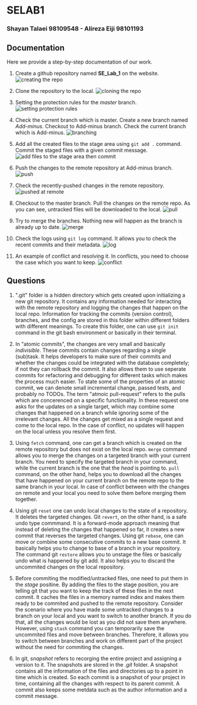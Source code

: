 # SELAB1
### Shayan Talaei 98109548 - Alireza Eiji 98101193

## Documentation
Here we provide a step-by-step documentation of our work.

1. Create a github repository named **SE_Lab_1** on the website.
![creating the repo](pics/1.png)

2. Clone the repository to the local.
![cloning the repo](pics/2.png)

3. Setting the protection rules for the *master* branch.
![setting protection rules](pics/3.png)

4. Check the current branch which is master. Create a new branch named *Add-minus*. Checkout to Add-minus branch. Check the current branch which is Add-minus.
![branching](pics/4.png)

5. Add all the created files to the stage area using `git add .` command. Commit the staged files with a given commit message.
![add files to the stage area then commit](pics/6.png)

6. Push the changes to the remote repository at Add-minus branch.
![push](pics/7.png)

7. Check the recently-pushed changes in the remote repository.
![pushed at remote](pics/8.png)

8. Checkout to the master branch. Pull the changes on the remote repo. As you can see, untracked files will be downloaded to the local.
![pull](pics/10.png)

9. Try to merge the branches. Nothing new will happen as the branch is already up to date.
![merge](pics/13.png)

10. Check the logs using `git log` command. It allows you to check the recent commits and their metadata.
![log](pics/15.png)

11. An example of conflict and resolving it. In conflicts, you need to choose the case which you want to keep.
![conflict](pics/confilt.png)

## Questions
1. ".git" folder is a hidden directory which gets created upon initializing a new git repository. It contains any information needed for interacting with the remote repository and logging the changes that happen on the local repo. Information for tracking the commits (version control), branches, and the config are stored in this folder within different folders with different meanings.
To create this folder, one can use `git init` command in the git bash environment or basically in their terminal.

2. In "atomic commits", the changes are very small and basically *indivisible*. These commits contain changes regarding a single (sub)task. It helps developers to make sure of their commits and whether the changes could be integrated with the database completely; if not they can rollback the commit. It also allows them to use seperate commits for refactoring and debugging for different tasks which makes the process much easier. To state some of the properties of an atomic commit, we can denote small incremental change, passed tests, and probably no TODOs.
The term "atmoic pull-request" refers to the pulls which are concerenced on a specific functionality. In these request one asks for the updates on a single target, which may combine some changes that happened on a branch while ignoring some of the irrelevant changes. All the changes get mixed as a single request and come to the local repo. In the case of conflict, no updates will happen on the local unless you resolve them first. 

3. Using `fetch` command, one can get a branch which is created on the remote repository but does not exist on the local repo. `merge` command allows you to merge the changes on a targeted branch with your current branch. You need to specify the targeted branch in your command, while the current branch is the one that the *head* is pointing to. `pull` command, on the other hand, helps you to download all the changes that have happened on your current branch on the remote repo to the same branch in your local. In case of conflict between with the changes on remote and your local you need to solve them before merging them together. 

4. Using git `reset` one can undo local changes to the state of a repository. It deletes the targeted changes. Git `revert`, on the other hand,  is a safe undo type commmand. It is a forward-mode approach meaning that instead of deleting the changes that happened so far, it creates a new commit that reverses the targeted changes. Using git `rebase`, one can move or combine some consecutive commits to a new base commit. It basically helps you to change to base of a branch in your repository. The command git `restore` allows you to unstage the files or basically undo what is happened by git add. It also helps you to discard the uncommited changes on the local repository. 

5. Before commiting the modified/untracked files, one need to put them in the *stage* positine. By adding the files to the stage position, you are telling git that you want to keep the track of these files in the next commit. It caches the files in a memory named index and makes them ready to be commited and pushed to the remote repository. 
Consider the scenario where you have made some untracked changes to a branch on your local and you want to switch to another branch. If you do that, all the changes would be lost as you did not save them anywhere. However, using `stash` command you can temporarily save the uncommited files and move between branches. Therefore, it allows you to switch between branches and work on different part of the project without the need for commiting the changes.

6. In git, *snapshot* refers to recorging the entire project and assigning a version to it. The snapshots are stored in the *.git* folder. A snapshot contains all the information of the files and directories up to a point in time which is created. So each commit is a snapshot of your project in time, containing all the changes with respect to its parent commit. A commit also keeps some metdata such as the author information and a commit message.
